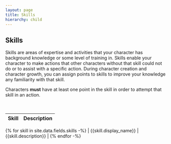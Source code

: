 ```yaml
---
layout: page
title: Skills
hierarchy: child
---
```



## Skills ##

Skills are areas of expertise and activities that your character has background knowledge or some level of training in. Skills enable your character to make actions that other characters without that skill could not do or to assist with a specific action. During character creation and character growth, you can assign points to skills to improve your knowledge any familiarity with that skill.

Characters **must** have at least one point in the skill in order to attempt that skill in an action.
<br /><br /><br />

| Skill | Description |
| ---------------------- | ----------------------------- | 
{% for skill in site.data.fields.skills -%}
| {{skill.display_name}} | {{skill.description}}         |
{% endfor -%}




